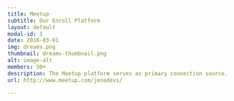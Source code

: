 ```yaml
---
title: Meetup
subtitle: Our Enroll Platform
layout: default
modal-id: 1
date: 2016-03-01
img: dreams.png
thumbnail: dreams-thumbnail.png
alt: image-alt
members: 50+
description: The Meetup platform serves as primary connection source.
url: http://www.meetup.com/jenadevs/

---
```

